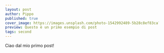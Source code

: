 ```yaml
---
layout: post
author: Pippo
published: true
cover_image: https://images.unsplash.com/photo-1542992489-5b28c8ef83ca?ixlib=rb-1.2.1&ixid=eyJhcHBfaWQiOjEyMDd9&auto=format&fit=crop&w=395&q=80
preview: Questo è un primo esempio di post
tags: second
---
```


Ciao dal mio primo post!
